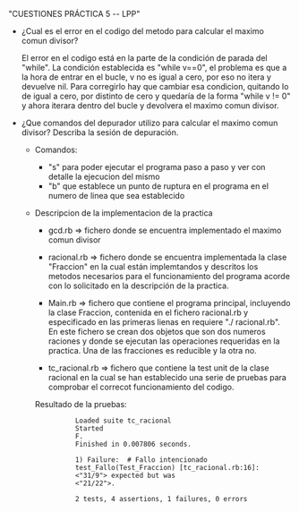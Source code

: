 
"CUESTIONES PRÁCTICA 5 -- LPP"

- ¿Cual es el error en el codigo del metodo para calcular el maximo comun divisor?

	El error en el codigo está en la parte de la condición de parada del "while". La condición establecida es "while v==0", el problema es que a la hora de entrar en el bucle, v no es igual a cero, 		por eso no itera y devuelve nil. Para corregirlo hay que cambiar esa condicion, quitando lo de igual a cero, por distinto de cero y quedaría de la forma "while v != 0" y ahora iterara dentro del 		bucle y devolvera el maximo comun divisor.



- ¿Que comandos del depurador utilizo para calcular el maximo comun divisor? Describa la sesión de depuración.
	
	- Comandos:
		- "s" para poder ejecutar el programa paso a paso y ver con detalle la ejecucion del mismo
		- "b" que establece un punto de ruptura en el programa en el numero de linea que sea establecido


	- Descripcion de la implementacion de la practica

		- gcd.rb => fichero donde se encuentra implementado el maximo comun divisor
		
		- racional.rb => fichero donde se encuentra implementada la clase "Fraccion" en la cual están implemtandos y descritos los metodos necesarios para el funcionamiento del programa acorde con 			lo solicitado en la descripción de la practica.
	
		- Main.rb => fichero que contiene el programa principal, incluyendo la clase Fraccion, contenida en el fichero racional.rb y especificado en las primeras lienas en requiere "./	 			racional.rb". En este fichero se crean dos objetos que son dos numeros raciones y donde se ejecutan las operaciones requeridas en la practica. Una de las fracciones es reducible y la otra 			no.

		- tc_racional.rb => fichero que contiene la test unit de la clase racional en la cual se han establecido una serie de pruebas para comprobar el correcot funcionamiento del codigo. 
		
		Resultado de la pruebas:

					Loaded suite tc_racional
					Started
					F.
					Finished in 0.007806 seconds.

  					1) Failure:  # Fallo intencionado
					test_Fallo(Test_Fraccion) [tc_racional.rb:16]:
					<"31/9"> expected but was
					<"21/22">.

					2 tests, 4 assertions, 1 failures, 0 errors



